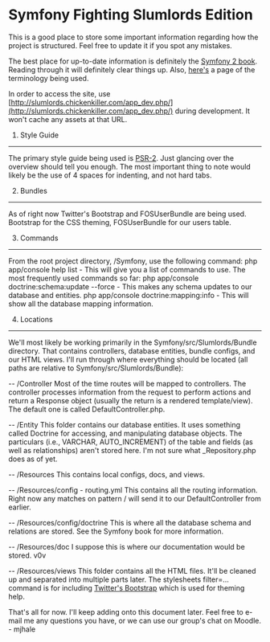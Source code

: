 Symfony Fighting Slumlords Edition
==================================

This is a good place to store some important information regarding how the project is structured. Feel free to update it if you spot any mistakes.

The best place for up-to-date information is definitely the [Symfony 2 book](http://symfony.com/doc/current/book/index.html). Reading through it will definitely clear things up. Also, [here's](http://symfony.com/doc/2.0/glossary.html) a page of the terminology being used.

In order to access the site, use [http://slumlords.chickenkiller.com/app_dev.php/](http://slumlords.chickenkiller.com/app_dev.php/) during development. It won't cache any assets at that URL.

1) Style Guide
--------------
The primary style guide being used is [PSR-2](https://github.com/php-fig/fig-standards/blob/master/accepted/PSR-2-coding-style-guide.md). Just glancing over the overview should tell you enough. The most important thing to note would likely be the use of 4 spaces for indenting, and not hard tabs.

2) Bundles
----------
As of right now Twitter's Bootstrap and FOSUserBundle are being used. Bootstrap for the CSS theming, FOSUserBundle for our users table.

3) Commands
-----------
From the root project directory, /Symfony, use the following command:
    php app/console help list
        - This will give you a list of commands to use. The most frequently used commands so far:
    php app/console doctrine:schema:update --force
        - This makes any schema updates to our database and entities. 
    php app/console doctrine:mapping:info
        - This will show all the database mapping information.

4) Locations
------------
We'll most likely be working primarily in the Symfony/src/Slumlords/Bundle directory. That contains controllers, database entities, bundle configs, and our HTML views. I'll run through where everything should be located (all paths are relative to Symfony/src/Slumlords/Bundle):

-- /Controller
Most of the time routes will be mapped to controllers. The controller processes information from the request to perform actions and return a Response object (usually the return is a rendered template/view). The default one is called DefaultController.php.

-- /Entity 
This folder contains our database entities. It uses something called Doctrine for accessing, and manipulating database objects. The particulars (i.e., VARCHAR, AUTO_INCREMENT) of the table and fields (as well as relationships) aren't stored here. I'm not sure what _Repository.php does as of yet. 

-- /Resources
This contains local configs, docs, and views.

-- /Resources/config
    - routing.yml 
      This contains all the routing information. Right now any matches on pattern / will send it to our 
      DefaultController from earlier.

-- /Resources/config/doctrine
    This is where all the database schema and relations are stored. See the Symfony book for more information.

-- /Resources/doc
    I suppose this is where our documentation would be stored. v0v

-- /Resources/views
    This folder contains all the HTML files. It'll be cleaned up and separated into multiple parts later. The stylesheets filter=... command is for including [Twitter's Bootstrap](http://twitter.github.com/bootstrap/)  which is used for theming help.

That's all for now. I'll keep adding onto this document later. Feel free to e-mail me any questions you have, or we can use our group's chat on Moodle. - mjhale 


 





